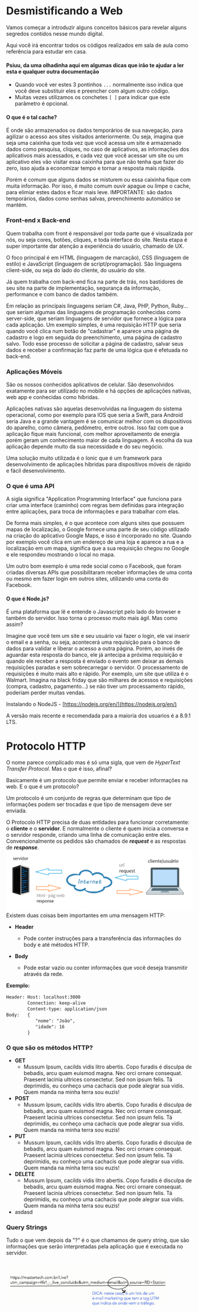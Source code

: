 # Desmistificando a Web

Vamos começar a introduzir alguns conceitos básicos para revelar alguns segredos contidos nesse mundo digital.

Aqui você irá encontrar todos os códigos realizados em sala de aula como referência para estudar em casa.

#### Psiuu, da uma olhadinha aqui em algumas dicas que irão te ajudar a ler esta e qualquer outra documentação

* Quando você ver estes 3 pontinhos
  `...`
  normalmente isso indica que você deve substituir eles e preencher com algum outro código.
* Muitas vezes utilizamos os conchetes
  `[ ]`
  para indicar que este parâmetro é opcional.

#### O que é o tal cache?

É onde são armazenados os dados temporários de sua navegação, para agilizar o acesso aos sites visitados anteriormente. Ou seja, imagina que seja uma caixinha que toda vez que você acessa um site é armazenado dados como pesquisa, cliques, no caso de aplicativos, as informações dos aplicativos mais acessados, e cada vez que você acessar um site ou um aplicativo eles vão visitar essa caixinha para que não tenha que fazer do zero, isso ajuda a economizar tempo e tornar a resposta mais rápida.

Porém é comum que alguns dados se misturem ou essa caixinha fique com muita informação. Por isso, é muito comum ouvir apague ou limpe o cache, para elimiar estes dados e ficar mais leve. IMPORTANTE: são dados temporários, dados como senhas salvas, preenchimento automático se mantém.

### Front-end x Back-end

Quem trabalha com front é responsável por toda parte que é visualizada por nós, ou seja cores, botões, cliques, e toda interface do site. Nesta etapa é super importante dar atenção a experiência do usuário, chamado de UX.

O foco principal é em HTML \(linguagem de marcação\), CSS \(linguagem de estilo\) e JavaScript \(linguagem de script/programação\). São linguagens client-side, ou seja do lado do cliente, do usuário do site.

Já quem trabalha com back-end fica na parte de trás, nos bastidores de seu site na parte de implementação, segurança da informação, performance e com banco de dados também.

Em relação as principais linguagens seriam C\#, Java, PHP, Python, Ruby... que seriam algumas das linguagens de programação conhecidas como server-side, que seriam linguagens de servidor que fornece a lógica para cada aplicação. Um exemplo simples, é uma requisição HTTP que seria quando você clica num botão de "cadastrar" e aparece uma página de cadastro e logo em seguida do preenchimento, uma página de cadastro salvo. Todo esse processo de solicitar a página de cadastro, salvar seus dados e receber a confirmação faz parte de uma lógica que é efetuada no back-end.

### Aplicações Móveis

São os nossos conhecidos aplicativos de celular. São desenvolvidos exatamente para ser utilizado no mobile e há opções de aplicações nativas, web app e conhecidas como híbridas.

Aplicações nativas são aquelas desenvolvidas na linguagem do sistema operacional, como por exemplo para IOS que seria a Swift, para Android seria Java e a grande vantagem é se comunicar melhor com os dispositivos do aparelho, como câmera, pedômetro, entre outros. Isso faz com que a aplicação fique mais funcional, com melhor aproveitamento de energia porém geram um conhecimento maior de cada linguagem. A escolha da sua aplicação depende muito da sua necessidade e do seu negócio.

Uma solução muito utilizada é o Ionic que é um framework para desenvolvimento de aplicações híbridas para dispositivos móveis de rápido e fácil desenvolvimento.

### O que é uma API

A sigla significa "Application Programming Interface" que funciona para criar uma interface \(caminho\) com regras bem definidas para integração entre aplicações, para troca de informações e para trabalhar com elas.

De forma mais simples, é o que acontece com alguns sites que possuem mapas de localização, o Google fornece uma parte de seu código utilizado na criação do aplicativo Google Maps, e isso é incorporado no site. Quando por exemplo você clica em um endereço de uma loja e aparece a rua e a localização em um mapa, significa que a sua requisição chegou no Google e ele respondeu mostrando o local no mapa.

Um outro bom exemplo é uma rede social como o Facebook, que foram criadas diversas APIs que possibilitaram receber informações de uma conta ou mesmo em fazer login em outros sites, utilizando uma conta do Facebook.

#### O que é Node.js?

É uma plataforma que lê e entende o Javascript pelo lado do browser e também do servidor. Isso torna o processo muito mais ágil. Mas como assim?

Imagine que você tem um site e seu usuário vai fazer o login, ele vai inserir o email e a senha, ou seja, acontecerá uma requisição para o banco de dados para validar e liberar o acesso a outra página. Porém, ao invés de aguardar esta resposta do banco, ele já antecipa a próxima requisição e quando ele receber a resposta é enviado o evento sem deixar as demais requisições paradas e sem sobrecarregar o servidor. O processamento de requisições é muito mais alto e rápido. Por exemplo, um site que utiliza é o Walmart. Imagina na black friday que são milhares de acessos e requisições \(compra, cadastro, pagamento...\) se não tiver um processamento rápido, poderiam perder muitas vendas.

Instalando o NodeJS  - [https://nodejs.org/en/](https://nodejs.org/en/)

A versão mais recente e recomendada para a maioria dos usuarios  é a 8.9.1 LTS.

# Protocolo HTTP

O nome parece complicado mas é só uma sigla, que vem de _HyperText Transfer Protocol_. Mas o que é isso, afinal?

Basicamente é um protocolo que permite enviar e receber informações na web. E o que é um protocolo?

Um protocolo é um conjunto de regras que determinam que tipo de informações podem ser trocadas e que tipo de mensagem deve ser enviada.

O Protocolo HTTP precisa de duas entidades para funcionar corretamente: o **cliente** e o **servidor**. E normalmente o cliente é quem inicia a conversa e o servidor responde, criando uma linha de comunicação entre eles. Convencionalmente os pedidos são chamados de _**request**_ e as respostas de _**response**_.![](/assets/http.png)Existem duas coisas bem importantes em uma mensagem HTTP:

* **Header**

  * Pode conter instruções para a transferência das informações do body e até métodos HTTP.

* **Body**

  * Pode estar vazio ou conter informações que você deseja transmitir através da rede.

**Exemplo:**

```
Header: Host: localhost:3000
        Connection: keep-alive
        Content-type: application/json
Body:   {
           "nome": "João",
           "idade": 16
        }
```

### O que são os métodos HTTP?

* **GET**
  * Mussum Ipsum, cacilds vidis litro abertis. Copo furadis é disculpa de bebadis, arcu quam euismod magna. Nec orci ornare consequat. Praesent lacinia ultrices consectetur. Sed non ipsum felis. Tá deprimidis, eu conheço uma cachacis que pode alegrar sua vidis. Quem manda na minha terra sou euzis!
* **POST**
  * Mussum Ipsum, cacilds vidis litro abertis. Copo furadis é disculpa de bebadis, arcu quam euismod magna. Nec orci ornare consequat. Praesent lacinia ultrices consectetur. Sed non ipsum felis. Tá deprimidis, eu conheço uma cachacis que pode alegrar sua vidis. Quem manda na minha terra sou euzis!
* **PUT**
  * Mussum Ipsum, cacilds vidis litro abertis. Copo furadis é disculpa de bebadis, arcu quam euismod magna. Nec orci ornare consequat. Praesent lacinia ultrices consectetur. Sed non ipsum felis. Tá deprimidis, eu conheço uma cachacis que pode alegrar sua vidis. Quem manda na minha terra sou euzis!
* **DELETE**
  * Mussum Ipsum, cacilds vidis litro abertis. Copo furadis é disculpa de bebadis, arcu quam euismod magna. Nec orci ornare consequat. Praesent lacinia ultrices consectetur. Sed non ipsum felis. Tá deprimidis, eu conheço uma cachacis que pode alegrar sua vidis. Quem manda na minha terra sou euzis!
* asdasd

### Query Strings

Tudo o que vem depois da "?" é o que chamamos de query string, que são informações que serão interpretadas pela aplicação que é executada no servidor.

![](/assets/tag.jpg)



